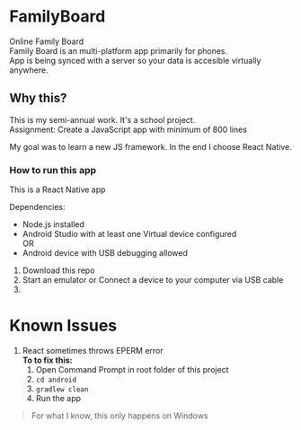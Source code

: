 # FamilyBoard
Online Family Board  
Family Board is an multi-platform app primarily for phones.  
App is being synced with a server so your data is accesible virtually anywhere. 

## Why this?
This is my semi-annual work. It's a school project.  
Assignment: Create a JavaScript app with minimum of 800 lines

My goal was to learn a new JS framework. In the end I choose React Native.

### How to run this app
This is a React Native app

Dependencies:  
- Node.js installed
- Android Studio with at least one Virtual device configured  
OR
- Android device with USB debugging allowed

1. Download this repo
2. Start an emulator or Connect a device to your computer via USB cable
3. 

# Known Issues
1. React sometimes throws EPERM error  
    **To to fix this:**  
    1. Open Command Prompt in root folder of this project
    1. ``cd android``  
    2. ``gradlew clean``  
    3. Run the app  

>For what I know, this only happens on Windows  
